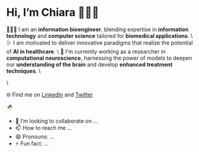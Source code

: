 # Hi, I’m Chiara 👋🏼😊

👩🏻‍💻 I am an **information bioengineer**, blending expertise in **information technology** and **computer science** tailored for **biomedical applications**. \\
🩺 I am motivated to deliver innovative paradigms that realize the potential of **AI in healthcare**. \\
🧠 I'm currently working as a researcher in **computational neuroscience**, harnessing the power of models to deepen our **understanding of the brain** and develop **enhanced treatment techniques**. \\

\\

🌐 Find me on [LinkedIn](https://www.linkedin.com/in/chiaraboscarino/) and [Twitter](https://x.com/i/flow/login?redirect_after_login=%2F30sca_)


<code><img height="20" alt="javascript" src="https://raw.githubusercontent.com/github/explore/80688e429a7d4ef2fca1e82350fe8e3517d3494d/topics/python/python.png"></code>



- 💞️ I’m looking to collaborate on ...
- 📫 How to reach me ...
- 😄 Pronouns: ...
- ⚡ Fun fact: ...

<!---
ChiaraBoscarino/ChiaraBoscarino is a ✨ special ✨ repository because its `README.md` (this file) appears on your GitHub profile.
You can click the Preview link to take a look at your changes.
--->
